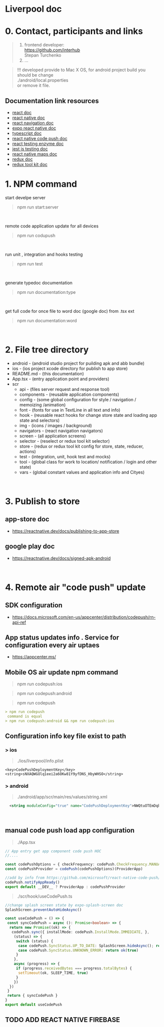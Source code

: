 # Liverpool doc

# 0. Contact, participants and links

> 1. frontend developer: <br>
> <https://github.com/interhub> <br>
> Stepan Turchenko
> 2. ...

> !!! developed provide to Mac X OS, for android project build you should be change <br>
> ./android/local.properties
> <br>
> or remove it file.

## Documentation link resources

- <a>[react doc](https://reactjs.org/docs/getting-started.html)</a>
- <a>[react native doc](https://reactnative.dev/docs/getting-started)</a>
- <a>[react navigation doc](https://reactnavigation.org/docs/getting-started/)</a>
- <a>[expo react native doc](https://docs.expo.io/)</a>
- <a>[typescript doc](https://www.typescriptlang.org/docs/)</a>
- <a>[react native code push doc](https://github.com/microsoft/react-native-code-push/tree/master/docs)</a>
- <a>[react testing enzyme doc](https://enzymejs.github.io/enzyme/)</a>
- <a>[jest js testing doc](https://jestjs.io/docs/en/getting-started.html)</a>
- <a>[react native maps doc](https://github.com/react-native-maps/react-native-maps)</a>
- <a>[redux doc](https://redux.js.org/introduction/getting-started)</a>
- <a>[redux tool kit doc](https://redux-toolkit.js.org/introduction/quick-start)</a>

# 1. NPM **command**

start develpe server
> npm run start:server  

<br>

remote code application update for all devices

> npm run codupush

<br>

run unit , integration and hooks testing

> npm run test

<br>

generate typedoc documentation

> npm run documentation:type

<br>

get full code for once file to word doc (google doc) from .tsx ext

> npm run documentation:word

<br>

# 2. File **tree** directory

* android - (android studio project for puilding apk and abb bundle)
* ios - (ios project xcode directory for publish to app store)
* README.md - (this documentation)
* App.tsx - (entry application point and providers)
* scr
  * api - (files server request and response tool)
  * components - (reusable application components)
  * config - (some global configuration for style / navigation / memoizing /animation)
  * font - (fonts for use in TextLine in all text and info)
  * hook - (reusable react hooks for change store state and loading app state and selectors)
  * img - (icons / images / background)
  * navigators - (react navigation navigators)
  * screen - (all application screens)
  * selector - (reselect or redux tool kit selector)
  * store - (redux or redux tool kit config for store, state, reducer, actions)
  * test - (integration, unit, hook test and mocks)
  * tool - (global class for work to location/ notification / login and other state)
  * vars - (global constant values and application info and Cityes)

<br>

# 3. Publish to **store**

## app-store doc

- <https://reactnative.dev/docs/publishing-to-app-store>
  
## google play doc

- <https://reactnative.dev/docs/signed-apk-android>

<br>

# 4. Remote air "code push" update

## SDK configuration

- <https://docs.microsoft.com/en-us/appcenter/distribution/codepush/rn-api-ref>

## App status updates info . Service for configuration every air uptaes

- <https://appcenter.ms/>

## Mobile OS **air** update npm command

> npm run codepush:ios

> npm run codepush:android

> npm run codepush

```md
> npm run codepush
 command is equal
> npm run codepush:android && npm run codepush:ios
```

## Configuration info key file exist to path

### > ios

> ./ios/liverpool/info.plist  

```plist
<key>CodePushDeploymentKey</key>
<string>sNXAQWGOlq1eei2a6OKw81Y9yfDNS_HbyWHSO</string>
```

### > android

> ./android/app/scr/main/res/values/string.xml

```xml
  <string moduleConfig="true" name="CodePushDeploymentKey">NWQtuOTEmDqbXRVdiv5M_ay76U4xLXkIze47v</string>
```

<br>

## manual code push load app configuration

 > ./App.tsx

```ts
// App entry get app component code push HOC
//.... 

const codePushOptions = { checkFrequency: codePush.CheckFrequency.MANUAL, installMode: codePush.InstallMode.IMMEDIATE }
const codePushProvider = codePush(codePushOptions)(ProviderApp)

//add by info from https://github.com/microsoft/react-native-code-push/issues/647
codePush.notifyAppReady()
export default __DEV__ ? ProviderApp : codePushProvider
```

 > ./scr/hook/useCodePush.ts

```ts
//change splash screen state by expo-splash-screen doc
SplashScreen.preventAutoHideAsync()

const useCodePush = () => {
 const syncCodePush = async (): Promise<boolean> => {
  return new Promise((ok) => {
   codePush.sync({ installMode: codePush.InstallMode.IMMEDIATE, },
    (status) => {
     switch (status) {
      case codePush.SyncStatus.UP_TO_DATE: SplashScreen.hideAsync(); return ok(true)
      case codePush.SyncStatus.UNKNOWN_ERROR: return ok(true)
     }
    },
    async (progress) => {
     if (progress.receivedBytes === progress.totalBytes) {
      setTimeout(ok, SLEEP_TIME, true)
     }
    })
  })
 }
 return { syncCodePush }
}
export default useCodePush
```

## TODO ADD REACT NATIVE FIREBASE
